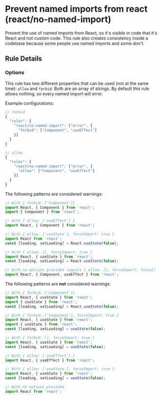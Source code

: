 # Prevent named imports from react (react/no-named-import)

Prevent the use of named imports from React, so it's visible in code that it's React and not custom code. This rule
also creates consistency inside a codebase because some people use named imports and some don't.

## Rule Details

### Options

This rule has two different properties that can be used (not at the same time): `allow` and `forbid`. Both are an array of strings. By default this rule allows nothing, so every named import will error.

Example configurations:

```javascript
// forbid
{
  "rules": {
    "react/no-named-import": ["error", {
      "forbid": ["Component", "useEffect"]
    }]
  }
}

// allow
{
  "rules": {
    "react/no-named-import": ["error", {
      "allow": ["Component", "useEffect"]
    }]
  }
}
```

The following patterns are considered warnings:

```jsx
// With { forbid: ['Component']}
import React, { Component } from 'react';
import { Component } from 'react';

// With { allow: ['useEffect'] }
import React, { Component } from 'react';

// With { allow: ['useState'], forceImport: true }
import React from 'react';
const [loading, setLoading] = React.useState(false);

// With { allow: [], forceImport: true }
import React, { useState } from 'react';
const [loading, setLoading] = React.useState(false);

// With no options provided (equals { allow: [], forceImport: false})
import React, { Component, useEffect } from 'react';
```

The following patterns are **not** considered warnings:

```jsx
// With { forbid: ['Component']}
import React, { useState } from 'react';
import { useState } from 'react';
const [loading, setLoading] = React.useState(false);

// With { forbid: ['Component'], forceImport: true }
import React, { useState } from 'react';
import { useState } from 'react';
const [loading, setLoading] = useState(false);

// With { forbid: [], forceImport: true }
import React, { useState } from 'react';
const [loading, setLoading] = useState(false);

// With { allow: ['useEffect'] }
import React, { useEffect } from 'react';

// With { allow: ['useState'], forceImport: true }
import React, { useState } from 'react';
const [loading, setLoading] = useState(false);

// With no options provided
import React from 'react';
```
